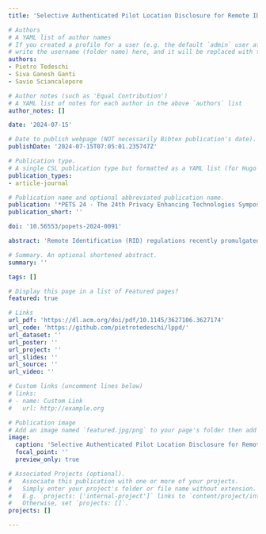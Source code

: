 ```yaml
---
title: 'Selective Authenticated Pilot Location Disclosure for Remote ID-enabled Drones'

# Authors
# A YAML list of author names
# If you created a profile for a user (e.g. the default `admin` user at `content/authors/admin/`), 
# write the username (folder name) here, and it will be replaced with their full name and linked to their profile.
authors:
- Pietro Tedeschi
- Siva Ganesh Ganti
- Savio Sciancalepore

# Author notes (such as 'Equal Contribution')
# A YAML list of notes for each author in the above `authors` list
author_notes: []

date: '2024-07-15'

# Date to publish webpage (NOT necessarily Bibtex publication's date).
publishDate: '2024-07-15T07:05:01.235747Z'

# Publication type.
# A single CSL publication type but formatted as a YAML list (for Hugo requirements).
publication_types:
- article-journal

# Publication name and optional abbreviated publication name.
publication: '*PETS 24 - The 24th Privacy Enhancing Technologies Symposium*'
publication_short: ''

doi: '10.56553/popets-2024-0091'

abstract: 'Remote Identification (RID) regulations recently promulgated worldwide are forcing commercial drones to broadcast wirelessly the location of the pilot in plaintext. However, in many real-world use cases, the plaintext availability of such information leads to privacy issues, allowing the extraction of sensitive information about the pilot and confidential details about the drone's business. To address this issue, this paper proposes SNELL, a RID-compliant solution for selective authenticated pilot location disclosure. Using SNELL, a drone can disclose RID messages providing encrypted information about the pilot's location. At the same time, thanks to the smart integration of Ciphertext-Policy Attribute-Based Encryption (CP-ABE) techniques, the data about the pilot location can be decrypted only by receivers with a set of attributes satisfying an access control policy chosen by the drone at run-time. Thanks to an extensive experimental assessment carried out on a real medium-end drone (Lumenier QAV-R) and a constrained chip (ESP32), we demonstrate that SNELL can fulfil all the requirements imposed by RID and relevant standardization authorities in terms of pilot location update time and message size while also requiring negligible energy toll on RID-compliant drones.'

# Summary. An optional shortened abstract.
summary: ''

tags: []

# Display this page in a list of Featured pages?
featured: true

# Links
url_pdf: 'https://dl.acm.org/doi/pdf/10.1145/3627106.3627174'
url_code: 'https://github.com/pietrotedeschi/lppd/'
url_dataset: ''
url_poster: ''
url_project: ''
url_slides: ''
url_source: ''
url_video: ''

# Custom links (uncomment lines below)
# links:
# - name: Custom Link
#   url: http://example.org

# Publication image
# Add an image named `featured.jpg/png` to your page's folder then add a caption below.
image:
  caption: 'Selective Authenticated Pilot Location Disclosure for Remote ID-enabled Drones'
  focal_point: ''
  preview_only: true

# Associated Projects (optional).
#   Associate this publication with one or more of your projects.
#   Simply enter your project's folder or file name without extension.
#   E.g. `projects: ['internal-project']` links to `content/project/internal-project/index.md`.
#   Otherwise, set `projects: []`.
projects: []

---
```


